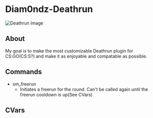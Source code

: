 # Diam0ndz-Deathrun
![Deathrun Image](https://i.imgur.com/2BfQdUA.png)

## About
My goal is to make the most customizable Deathrun plugin for CS:GO(CS:S?) and make it as enjoyable and compatable as possible.
## Commands
- sm_freerun
  - Initiates a freerun for the round. Can't be called again until the freerun cooldown is up(See CVars)
## CVars
